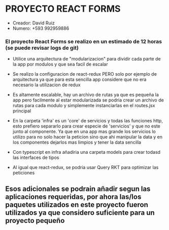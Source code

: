 # PROYECTO REACT FORMS
- Creador: David Ruiz
- Numero: +593 992959886

### El proyecto React Forms se realizo en un estimado de 12 horas (se puede revisar logs de git)

- Utilice una arquitectura de "modularizacion" para dividir cada parte de la app por modulos y que sea facil de escalar

- Se realizo la configuracion de react-redux PERO solo por ejemplo de arquitectura ya que para esta sencilla app considere que no era necesario la utilizacion de redux

- Es altamente escalable, hay un archivo de rutas ya que es pequeña la app pero facilmente al estar modularizada se podria crear un archivo de rutas para cada modulo y simplemente instanciarlas en el routes.jsx principal

- En la carpeta 'infra' es un 'core' de servicios y todas las funciones http, esto prefiero separarlo para crear especie de 'servicios' y que no este junto al componente. Ya que en una app mas grande los servicios lo utilizo para no solo hacer la peticion sino que ahi manipular la data y en los componentes dejarlos mas limpios y tener la data sencilla

- Con typescript en infra añadiria una carpeta models para crear todasd las interfaces de tipos

- Al igual que react-redux, se podria usar Query RKT para optimizar las peticiones

## Esos adicionales se podrain añadir segun las aplicaciones requeridas, por ahora las/los paquetes utilizados en este proyecto fueron utilizados ya que considero suficiente para un proyecto pequeño